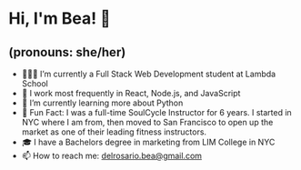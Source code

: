 <!--
**beaadelrosario/beaadelrosario** is a ✨ _special_ ✨ repository because its `README.md` (this file) appears on your GitHub profile.

Here are some ideas to get you started:

- 🔭 I’m currently working on ...
- 🌱 I’m currently learning ...
- 👯 I’m looking to collaborate on ...
- 🤔 I’m looking for help with ...
- 💬 Ask me about ...
- 📫 How to reach me: ...
- 😄 Pronouns: ...
- ⚡ Fun fact: ...
-->

# Hi, I'm Bea! 👋

## (pronouns: she/her)

* 👩🏻‍💻 I’m currently a Full Stack Web Development student at Lambda School
* 🔮 I work most frequently in React, Node.js, and JavaScript
* 🌱 I’m currently learning more about Python
* 🌈 Fun Fact: I was a full-time SoulCycle Instructor for 6 years. I started in NYC where I am from, then moved to San Francisco to open up the market as one of their leading fitness instructors.
* 🎓 I have a Bachelors degree in marketing from LIM College in NYC
* 📫 How to reach me: delrosario.bea@gmail.com

